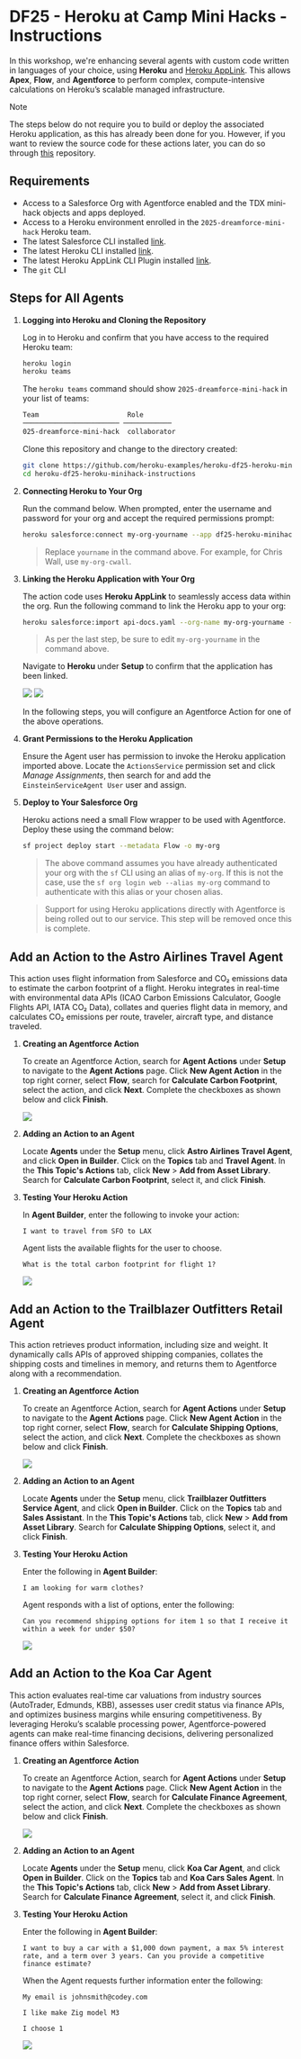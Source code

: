 # DF25 - Heroku at Camp Mini Hacks - Instructions

In this workshop, we're enhancing several agents with custom code written in languages of your choice, using **Heroku** and [Heroku AppLink](https://devcenter.heroku.com/articles/getting-started-heroku-integration). This allows **Apex**, **Flow**, and **Agentforce** to perform complex, compute-intensive calculations on Heroku’s scalable managed infrastructure.

> [!NOTE]
> The steps below do not require you to build or deploy the associated Heroku application, as this has already been done for you. However, if you want to review the source code for these actions later, you can do so through [this](https://github.com/heroku-examples/heroku-df25-minihack-code) repository.

## Requirements

- Access to a Salesforce Org with Agentforce enabled and the TDX mini-hack objects and apps deployed.
- Access to a Heroku environment enrolled in the `2025-dreamforce-mini-hack` Heroku team.
- The latest Salesforce CLI installed [link](https://developer.salesforce.com/docs/atlas.en-us.sfdx_setup.meta/sfdx_setup/sfdx_setup_install_cli.htm).
- The latest Heroku CLI installed [link](https://devcenter.heroku.com/articles/heroku-cli#install-the-heroku-cli).
- The latest Heroku AppLink CLI Plugin installed [link](https://devcenter.heroku.com/articles/heroku-integration-cli).
- The `git` CLI

## Steps for All Agents

1. **Logging into Heroku and Cloning the Repository**

    Log in to Heroku and confirm that you have access to the required Heroku team:
    
    ```sh
    heroku login
    heroku teams
    ```

    The `heroku teams` command should show `2025-dreamforce-mini-hack` in your list of teams:

    ```sh
    Team                      Role         
    ──────────────────────── ──────────── 
    025-dreamforce-mini-hack  collaborator            
    ```
    Clone this repository and change to the directory created: 

    ```sh
    git clone https://github.com/heroku-examples/heroku-df25-heroku-minihack-instructions
    cd heroku-df25-heroku-minihack-instructions
    ```

2. **Connecting Heroku to Your Org**

    Run the command below. When prompted, enter the username and password for your org and accept the required permissions prompt:
    
    ```sh
    heroku salesforce:connect my-org-yourname --app df25-heroku-minihack-actions --store-as-run-as-user 
    ```

    > Replace `yourname` in the command above. For example, for Chris Wall, use `my-org-cwall`.

3. **Linking the Heroku Application with Your Org**

    The action code uses **Heroku AppLink** to seamlessly access data within the org. Run the following command to link the Heroku app to your org:
    
    ```sh
    heroku salesforce:import api-docs.yaml --org-name my-org-yourname --app df25-heroku-minihack-actions --client-name ActionsService
    ```

    > As per the last step, be sure to edit `my-org-yourname` in the command above.

    Navigate to **Heroku** under **Setup** to confirm that the application has been linked.

    <img src="images/applink.jpg">

    <img src="images/operation.jpg">

    In the following steps, you will configure an Agentforce Action for one of the above operations.

4. **Grant Permissions to the Heroku Application**

    Ensure the Agent user has permission to invoke the Heroku application imported above. Locate the `ActionsService` permission set and click *Manage Assignments*, then search for and add the `EinsteinServiceAgent User` user and assign.

5. **Deploy to Your Salesforce Org**

    Heroku actions need a small Flow wrapper to be used with Agentforce. Deploy these using the command below:

    ```sh
    sf project deploy start --metadata Flow -o my-org
    ```
    > The above command assumes you have already authenticated your org with the `sf` CLI using an alias of `my-org`. If this is not the case, use the `sf org login web --alias my-org` command to authenticate with this alias or your chosen alias.

    > Support for using Heroku applications directly with Agentforce is being rolled out to our service. This step will be removed once this is complete.

## Add an Action to the Astro Airlines Travel Agent

This action uses flight information from Salesforce and CO₂ emissions data to estimate the carbon footprint of a flight. Heroku integrates in real-time with environmental data APIs (ICAO Carbon Emissions Calculator, Google Flights API, IATA CO₂ Data), collates and queries flight data in memory, and calculates CO₂ emissions per route, traveler, aircraft type, and distance traveled.

1. **Creating an Agentforce Action**

    To create an Agentforce Action, search for **Agent Actions** under **Setup** to navigate to the **Agent Actions** page. Click **New Agent Action** in the top right corner, select **Flow**, search for **Calculate Carbon Footprint**, select the action, and click **Next**. Complete the checkboxes as shown below and click **Finish**. 

    <img src="images/agent-action-carbon-calc.jpg">

2. **Adding an Action to an Agent**

    Locate **Agents** under the **Setup** menu, click **Astro Airlines Travel Agent**, and click **Open in Builder**. Click on the **Topics** tab and **Travel Agent**. In the **This Topic's Actions** tab, click **New** > **Add from Asset Library**. Search for **Calculate Carbon Footprint**, select it, and click **Finish**.
    
3. **Testing Your Heroku Action**

    In **Agent Builder**, enter the following to invoke your action:

    ```
    I want to travel from SFO to LAX
    ```

    Agent lists the available flights for the user to choose.

    ```
    What is the total carbon footprint for flight 1?
    ```

    <img src="images/agent-response-carbon-calc.jpg">

## Add an Action to the Trailblazer Outfitters Retail Agent

This action retrieves product information, including size and weight. It dynamically calls APIs of approved shipping companies, collates the shipping costs and timelines in memory, and returns them to Agentforce along with a recommendation.

1. **Creating an Agentforce Action**

    To create an Agentforce Action, search for **Agent Actions** under **Setup** to navigate to the **Agent Actions** page. Click **New Agent Action** in the top right corner, select **Flow**, search for **Calculate Shipping Options**, select the action, and click **Next**. Complete the checkboxes as shown below and click **Finish**. 

    <img src="images/agent-action-shipping-calc.jpg">

2. **Adding an Action to an Agent**

    Locate **Agents** under the **Setup** menu, click **Trailblazer Outfitters Service Agent**, and click **Open in Builder**. Click on the **Topics** tab and **Sales Assistant**. In the **This Topic's Actions** tab, click **New** > **Add from Asset Library**. Search for **Calculate Shipping Options**, select it, and click **Finish**.

3. **Testing Your Heroku Action**

    Enter the following in **Agent Builder**:

    ```
    I am looking for warm clothes?
    ```

    Agent responds with a list of options, enter the following:

    ```
    Can you recommend shipping options for item 1 so that I receive it within a week for under $50?
    ```

    <img src="images/agent-response-shipping-calc.jpg">

## Add an Action to the Koa Car Agent

This action evaluates real-time car valuations from industry sources (AutoTrader, Edmunds, KBB), assesses user credit status via finance APIs, and optimizes business margins while ensuring competitiveness. By leveraging Heroku’s scalable processing power, Agentforce-powered agents can make real-time financing decisions, delivering personalized finance offers within Salesforce.

1. **Creating an Agentforce Action**

    To create an Agentforce Action, search for **Agent Actions** under **Setup** to navigate to the **Agent Actions** page. Click **New Agent Action** in the top right corner, select **Flow**, search for **Calculate Finance Agreement**, select the action, and click **Next**. Complete the checkboxes as shown below and click **Finish**. 

    <img src="images/agent-action-finance-calc.jpg">

2. **Adding an Action to an Agent**

    Locate **Agents** under the **Setup** menu, click **Koa Car Agent**, and click **Open in Builder**. Click on the **Topics** tab and **Koa Cars Sales Agent**. In the **This Topic's Actions** tab, click **New** > **Add from Asset Library**. Search for **Calculate Finance Agreement**, select it, and click **Finish**.

3. **Testing Your Heroku Action**

    Enter the following in **Agent Builder**:

    ```
    I want to buy a car with a $1,000 down payment, a max 5% interest rate, and a term over 3 years. Can you provide a competitive finance estimate?
    ```

    When the Agent requests further information enter the following:

    ```
    My email is johnsmith@codey.com
    ```

    ```
    I like make Zig model M3
    ```

    ```
    I choose 1
    ```

    <img src="images/agent-response-finance-calc.jpg">
